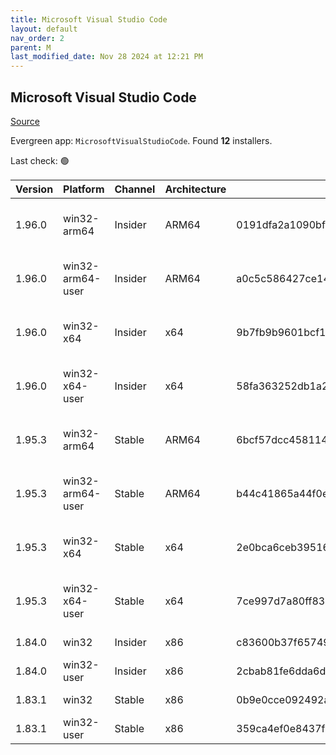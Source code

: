 ```yaml
---
title: Microsoft Visual Studio Code
layout: default
nav_order: 2
parent: M
last_modified_date: Nov 28 2024 at 12:21 PM
---
```


## Microsoft Visual Studio Code

[Source](https://code.visualstudio.com)

Evergreen app: `MicrosoftVisualStudioCode`. Found **12** installers.

Last check: 🟢

| Version | Platform         | Channel | Architecture | Sha256                                                           | URI                                                                                                                                                                                                                                                                                                            |
| ------- | ---------------- | ------- | ------------ | ---------------------------------------------------------------- | -------------------------------------------------------------------------------------------------------------------------------------------------------------------------------------------------------------------------------------------------------------------------------------------------------------- |
| 1.96.0  | win32-arm64      | Insider | ARM64        | 0191dfa2a1090bf44e6b39a7fe6a7c473de4f0148622cb408c605fff7c25c185 | [https://vscode.download.prss.microsoft.com/dbazure/download/insider/2aceb1d827febabfed0627db9c72d747d98a3200/VSCodeSetup-arm64-1.96.0-insider.exe](https://vscode.download.prss.microsoft.com/dbazure/download/insider/2aceb1d827febabfed0627db9c72d747d98a3200/VSCodeSetup-arm64-1.96.0-insider.exe)         |
| 1.96.0  | win32-arm64-user | Insider | ARM64        | a0c5c586427ce14d256e718de8e7749acc27cf61609163f6176ffc10cabcf2e9 | [https://vscode.download.prss.microsoft.com/dbazure/download/insider/2aceb1d827febabfed0627db9c72d747d98a3200/VSCodeUserSetup-arm64-1.96.0-insider.exe](https://vscode.download.prss.microsoft.com/dbazure/download/insider/2aceb1d827febabfed0627db9c72d747d98a3200/VSCodeUserSetup-arm64-1.96.0-insider.exe) |
| 1.96.0  | win32-x64        | Insider | x64          | 9b7fb9b9601bcf1cbac9c42effa5384e2bea8fb9e28e71090f05f33bbae045cc | [https://vscode.download.prss.microsoft.com/dbazure/download/insider/2aceb1d827febabfed0627db9c72d747d98a3200/VSCodeSetup-x64-1.96.0-insider.exe](https://vscode.download.prss.microsoft.com/dbazure/download/insider/2aceb1d827febabfed0627db9c72d747d98a3200/VSCodeSetup-x64-1.96.0-insider.exe)             |
| 1.96.0  | win32-x64-user   | Insider | x64          | 58fa363252db1a237a0da4d2f536ddd9adf6650477713f165a080b0474210597 | [https://vscode.download.prss.microsoft.com/dbazure/download/insider/2aceb1d827febabfed0627db9c72d747d98a3200/VSCodeUserSetup-x64-1.96.0-insider.exe](https://vscode.download.prss.microsoft.com/dbazure/download/insider/2aceb1d827febabfed0627db9c72d747d98a3200/VSCodeUserSetup-x64-1.96.0-insider.exe)     |
| 1.95.3  | win32-arm64      | Stable  | ARM64        | 6bcf57dcc4581143921ddb018f19dd5cf1d30edc436fe9abef454eb74f8b9329 | [https://vscode.download.prss.microsoft.com/dbazure/download/stable/f1a4fb101478ce6ec82fe9627c43efbf9e98c813/VSCodeSetup-arm64-1.95.3.exe](https://vscode.download.prss.microsoft.com/dbazure/download/stable/f1a4fb101478ce6ec82fe9627c43efbf9e98c813/VSCodeSetup-arm64-1.95.3.exe)                           |
| 1.95.3  | win32-arm64-user | Stable  | ARM64        | b44c41865a44f0e74096051a22b4c0bc5c78435caccfd97518d27f7050427cf8 | [https://vscode.download.prss.microsoft.com/dbazure/download/stable/f1a4fb101478ce6ec82fe9627c43efbf9e98c813/VSCodeUserSetup-arm64-1.95.3.exe](https://vscode.download.prss.microsoft.com/dbazure/download/stable/f1a4fb101478ce6ec82fe9627c43efbf9e98c813/VSCodeUserSetup-arm64-1.95.3.exe)                   |
| 1.95.3  | win32-x64        | Stable  | x64          | 2e0bca6ceb39516ee4b8caadd468ad97d86aac49229162a27ad7cb9c69e63b2e | [https://vscode.download.prss.microsoft.com/dbazure/download/stable/f1a4fb101478ce6ec82fe9627c43efbf9e98c813/VSCodeSetup-x64-1.95.3.exe](https://vscode.download.prss.microsoft.com/dbazure/download/stable/f1a4fb101478ce6ec82fe9627c43efbf9e98c813/VSCodeSetup-x64-1.95.3.exe)                               |
| 1.95.3  | win32-x64-user   | Stable  | x64          | 7ce997d7a80ff838c2b7312be6e26917a8b66a67c633ee0b3317b1ae70010077 | [https://vscode.download.prss.microsoft.com/dbazure/download/stable/f1a4fb101478ce6ec82fe9627c43efbf9e98c813/VSCodeUserSetup-x64-1.95.3.exe](https://vscode.download.prss.microsoft.com/dbazure/download/stable/f1a4fb101478ce6ec82fe9627c43efbf9e98c813/VSCodeUserSetup-x64-1.95.3.exe)                       |
| 1.84.0  | win32            | Insider | x86          | c83600b37f65749ea9e16496847bbfd967dece2472cee7d8011ae719e2633c18 | [https://az764295.vo.msecnd.net/insider/0c36b92c82064882a228487040187cfc13669c0f/VSCodeSetup-ia32-1.84.0-insider.exe](https://az764295.vo.msecnd.net/insider/0c36b92c82064882a228487040187cfc13669c0f/VSCodeSetup-ia32-1.84.0-insider.exe)                                                                     |
| 1.84.0  | win32-user       | Insider | x86          | 2cbab81fe6dda6dfb07751707107db95ba7afa0a6ada65a1df78a04eef0aadf5 | [https://az764295.vo.msecnd.net/insider/0c36b92c82064882a228487040187cfc13669c0f/VSCodeUserSetup-ia32-1.84.0-insider.exe](https://az764295.vo.msecnd.net/insider/0c36b92c82064882a228487040187cfc13669c0f/VSCodeUserSetup-ia32-1.84.0-insider.exe)                                                             |
| 1.83.1  | win32            | Stable  | x86          | 0b9e0cce092492a88cdaf12048e3630290944b051f3194c5ca3d6b7012f05e7f | [https://az764295.vo.msecnd.net/stable/a6606b6ca720bca780c2d3c9d4cc3966ff2eca12/VSCodeSetup-ia32-1.83.1.exe](https://az764295.vo.msecnd.net/stable/a6606b6ca720bca780c2d3c9d4cc3966ff2eca12/VSCodeSetup-ia32-1.83.1.exe)                                                                                       |
| 1.83.1  | win32-user       | Stable  | x86          | 359ca4ef0e8437f7e5183a97a9d79834463a3df88bb10c82c48cc2bd53b8a7e5 | [https://az764295.vo.msecnd.net/stable/a6606b6ca720bca780c2d3c9d4cc3966ff2eca12/VSCodeUserSetup-ia32-1.83.1.exe](https://az764295.vo.msecnd.net/stable/a6606b6ca720bca780c2d3c9d4cc3966ff2eca12/VSCodeUserSetup-ia32-1.83.1.exe)                                                                               |
